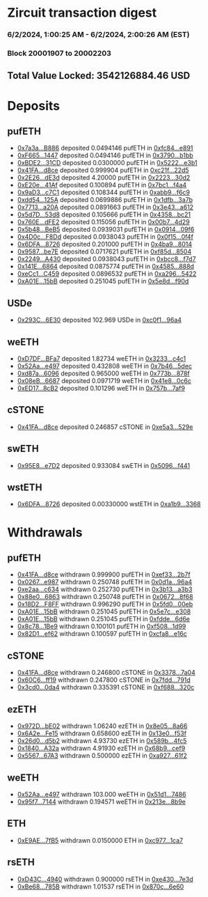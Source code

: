 # Zircuit transaction digest
### 6/2/2024, 1:00:25 AM - 6/2/2024, 2:00:26 AM (EST)
### Block 20001907 to 20002203

## Total Value Locked: 3542126884.46 USD

# Deposits
## pufETH
- [0x7a3a...B886](https://etherscan.io/address/0x7a3a5F341cBC72A66FA202a1ab70C38314c3B886) deposited 0.0494146 pufETH in [0xfc84...e891](https://etherscan.io/tx/0x7a3a5F341cBC72A66FA202a1ab70C38314c3B886)
- [0xF665...1447](https://etherscan.io/address/0xF66524f34DcE241d6b65C10A5900967635a51447) deposited 0.0494146 pufETH in [0x3790...b1bb](https://etherscan.io/tx/0xF66524f34DcE241d6b65C10A5900967635a51447)
- [0xBDE2...31CD](https://etherscan.io/address/0xBDE27Dee52ed403a7cA91b43F2161A4AeC0231CD) deposited 0.0300000 pufETH in [0x5222...e3b1](https://etherscan.io/tx/0xBDE27Dee52ed403a7cA91b43F2161A4AeC0231CD)
- [0x41FA...d8ce](https://etherscan.io/address/0x41FAa6d2d639239cA5751Dd723c7283018D9d8ce) deposited 0.999904 pufETH in [0xc21f...22d5](https://etherscan.io/tx/0x41FAa6d2d639239cA5751Dd723c7283018D9d8ce)
- [0x2E26...dE3d](https://etherscan.io/address/0x2E26fbfd06f0C691Ce8F2e399fC920cD804CdE3d) deposited 4.20000 pufETH in [0x2223...30d2](https://etherscan.io/tx/0x2E26fbfd06f0C691Ce8F2e399fC920cD804CdE3d)
- [0xE20e...41Af](https://etherscan.io/address/0xE20e6e42EF7A56027731F3813f6C3129374041Af) deposited 0.100894 pufETH in [0x7bc1...f4a4](https://etherscan.io/tx/0xE20e6e42EF7A56027731F3813f6C3129374041Af)
- [0x9aD3...c7C1](https://etherscan.io/address/0x9aD3832A807ae2D767fa75C6b436ca268628c7C1) deposited 0.108344 pufETH in [0xabb9...f6c9](https://etherscan.io/tx/0x9aD3832A807ae2D767fa75C6b436ca268628c7C1)
- [0xdd54...125A](https://etherscan.io/address/0xdd5481203553D9B360cA61818B3169d42095125A) deposited 0.0699886 pufETH in [0x1dfb...3a7b](https://etherscan.io/tx/0xdd5481203553D9B360cA61818B3169d42095125A)
- [0x7713...a20A](https://etherscan.io/address/0x7713EA3c902517593DD637397240263DE610a20A) deposited 0.0891663 pufETH in [0x3e43...a612](https://etherscan.io/tx/0x7713EA3c902517593DD637397240263DE610a20A)
- [0x5d7D...53d8](https://etherscan.io/address/0x5d7D623e152D4bE5FFF82dE836BDD163189C53d8) deposited 0.105666 pufETH in [0x4358...bc21](https://etherscan.io/tx/0x5d7D623e152D4bE5FFF82dE836BDD163189C53d8)
- [0x760E...dFE2](https://etherscan.io/address/0x760E6af7139D189026Ac38f38E3224Cf6451dFE2) deposited 0.115056 pufETH in [0x00b7...4d29](https://etherscan.io/tx/0x760E6af7139D189026Ac38f38E3224Cf6451dFE2)
- [0x5b48...BeB5](https://etherscan.io/address/0x5b481F2eDCfa5A5617e0eeA98d99C275788EBeB5) deposited 0.0939031 pufETH in [0x0914...09f6](https://etherscan.io/tx/0x5b481F2eDCfa5A5617e0eeA98d99C275788EBeB5)
- [0x4D0c...F8Dd](https://etherscan.io/address/0x4D0cD6b432FD541de8890A0748Db3Ee24329F8Dd) deposited 0.0938043 pufETH in [0x0f15...0f4f](https://etherscan.io/tx/0x4D0cD6b432FD541de8890A0748Db3Ee24329F8Dd)
- [0x6DFA...8726](https://etherscan.io/address/0x6DFA02E82E721B05687c00e97C91B4C019408726) deposited 0.201000 pufETH in [0x4ba9...8014](https://etherscan.io/tx/0x6DFA02E82E721B05687c00e97C91B4C019408726)
- [0x9587...be7E](https://etherscan.io/address/0x9587c550f51fB44b66F59c8d5e4F293c26Eebe7E) deposited 0.0717621 pufETH in [0xf85d...8504](https://etherscan.io/tx/0x9587c550f51fB44b66F59c8d5e4F293c26Eebe7E)
- [0x2249...A430](https://etherscan.io/address/0x2249C0401aadE05F088AF5250Da0DcE54AC4A430) deposited 0.0938043 pufETH in [0xbcc8...f7d7](https://etherscan.io/tx/0x2249C0401aadE05F088AF5250Da0DcE54AC4A430)
- [0x141E...6864](https://etherscan.io/address/0x141E49B10cC234b5f83E75e24c794c6176946864) deposited 0.0875774 pufETH in [0x4585...888d](https://etherscan.io/tx/0x141E49B10cC234b5f83E75e24c794c6176946864)
- [0xeCc1...C459](https://etherscan.io/address/0xeCc1BFd538AD43BAe1C76AEb69b4FAC47d29C459) deposited 0.0896532 pufETH in [0xa296...5422](https://etherscan.io/tx/0xeCc1BFd538AD43BAe1C76AEb69b4FAC47d29C459)
- [0xA01E...15bB](https://etherscan.io/address/0xA01Ee0765F956094b9120F454E016D2c2cC715bB) deposited 0.251045 pufETH in [0x5e8d...f90d](https://etherscan.io/tx/0xA01Ee0765F956094b9120F454E016D2c2cC715bB)
## USDe
- [0x293C...6E30](https://etherscan.io/address/0x293C6937D8D82e05B01335F7B33FBA0c8e256E30) deposited 102.969 USDe in [0xc0f1...96a4](https://etherscan.io/tx/0x293C6937D8D82e05B01335F7B33FBA0c8e256E30)
## weETH
- [0xD7DF...BFa7](https://etherscan.io/address/0xD7DF7E085214743530afF339aFC420c7c720BFa7) deposited 1.82734 weETH in [0x3233...c4c1](https://etherscan.io/tx/0xD7DF7E085214743530afF339aFC420c7c720BFa7)
- [0x52Aa...e497](https://etherscan.io/address/0x52Aa899454998Be5b000Ad077a46Bbe360F4e497) deposited 0.432808 weETH in [0x7b46...5dec](https://etherscan.io/tx/0x52Aa899454998Be5b000Ad077a46Bbe360F4e497)
- [0xd87a...6096](https://etherscan.io/address/0xd87aE514Cd782D869705Ecd4d554d342B28C6096) deposited 0.965000 weETH in [0x773b...878f](https://etherscan.io/tx/0xd87aE514Cd782D869705Ecd4d554d342B28C6096)
- [0x08eB...6687](https://etherscan.io/address/0x08eB09389c7428925e73f2c374FcB7C469aa6687) deposited 0.0971719 weETH in [0x41e8...0c6c](https://etherscan.io/tx/0x08eB09389c7428925e73f2c374FcB7C469aa6687)
- [0xED17...8cB2](https://etherscan.io/address/0xED17C79fE8742f99fD2b788c92F298830F148cB2) deposited 0.101296 weETH in [0x757b...7af9](https://etherscan.io/tx/0xED17C79fE8742f99fD2b788c92F298830F148cB2)
## cSTONE
- [0x41FA...d8ce](https://etherscan.io/address/0x41FAa6d2d639239cA5751Dd723c7283018D9d8ce) deposited 0.246857 cSTONE in [0xe5a3...529e](https://etherscan.io/tx/0x41FAa6d2d639239cA5751Dd723c7283018D9d8ce)
## swETH
- [0x95E8...e7D2](https://etherscan.io/address/0x95E8FCDa5e9f343748B5AA055dfF3E4Ba52ae7D2) deposited 0.933084 swETH in [0x5096...f441](https://etherscan.io/tx/0x95E8FCDa5e9f343748B5AA055dfF3E4Ba52ae7D2)
## wstETH
- [0x6DFA...8726](https://etherscan.io/address/0x6DFA02E82E721B05687c00e97C91B4C019408726) deposited 0.00330000 wstETH in [0xa1b9...3368](https://etherscan.io/tx/0x6DFA02E82E721B05687c00e97C91B4C019408726)
# Withdrawals
## pufETH
- [0x41FA...d8ce](https://etherscan.io/address/0x41FAa6d2d639239cA5751Dd723c7283018D9d8ce) withdrawn 0.999900 pufETH in [0xef33...2b7f](https://etherscan.io/tx/0x41FAa6d2d639239cA5751Dd723c7283018D9d8ce)
- [0x0267...e987](https://etherscan.io/address/0x02671841E9ecc4cCFff9Db2F44859A87d549e987) withdrawn 0.250748 pufETH in [0x0d1a...96a4](https://etherscan.io/tx/0x02671841E9ecc4cCFff9Db2F44859A87d549e987)
- [0xe2aa...c634](https://etherscan.io/address/0xe2aa35aF0f3092Dda5c867Eb08D6B8a7eB44c634) withdrawn 0.252730 pufETH in [0x3b13...a3b3](https://etherscan.io/tx/0xe2aa35aF0f3092Dda5c867Eb08D6B8a7eB44c634)
- [0x88e0...6863](https://etherscan.io/address/0x88e0e95ae2F5077ba04f3b8bB4636ce287E36863) withdrawn 0.250748 pufETH in [0x0672...8f68](https://etherscan.io/tx/0x88e0e95ae2F5077ba04f3b8bB4636ce287E36863)
- [0x18D2...F8FF](https://etherscan.io/address/0x18D20De3c85B25Efb85b7F5f2ADF6701cC24F8FF) withdrawn 0.996290 pufETH in [0x5fd0...00eb](https://etherscan.io/tx/0x18D20De3c85B25Efb85b7F5f2ADF6701cC24F8FF)
- [0xA01E...15bB](https://etherscan.io/address/0xA01Ee0765F956094b9120F454E016D2c2cC715bB) withdrawn 0.251045 pufETH in [0x5e7c...e308](https://etherscan.io/tx/0xA01Ee0765F956094b9120F454E016D2c2cC715bB)
- [0xA01E...15bB](https://etherscan.io/address/0xA01Ee0765F956094b9120F454E016D2c2cC715bB) withdrawn 0.251045 pufETH in [0xfdde...6d6e](https://etherscan.io/tx/0xA01Ee0765F956094b9120F454E016D2c2cC715bB)
- [0x8c78...1Be9](https://etherscan.io/address/0x8c7805E8b4dE106EB58e5A960969b6b9ACFe1Be9) withdrawn 0.100101 pufETH in [0xf508...1d99](https://etherscan.io/tx/0x8c7805E8b4dE106EB58e5A960969b6b9ACFe1Be9)
- [0x82D1...ef62](https://etherscan.io/address/0x82D1303cd7F99d290ce1ce45916373294eACef62) withdrawn 0.100597 pufETH in [0xcfa8...e16c](https://etherscan.io/tx/0x82D1303cd7F99d290ce1ce45916373294eACef62)
## cSTONE
- [0x41FA...d8ce](https://etherscan.io/address/0x41FAa6d2d639239cA5751Dd723c7283018D9d8ce) withdrawn 0.246800 cSTONE in [0x3378...7a04](https://etherscan.io/tx/0x41FAa6d2d639239cA5751Dd723c7283018D9d8ce)
- [0x60C6...ff19](https://etherscan.io/address/0x60C6f04eaeC440313FFE5821FBfe9Af2BC91ff19) withdrawn 0.247800 cSTONE in [0x7fdd...791d](https://etherscan.io/tx/0x60C6f04eaeC440313FFE5821FBfe9Af2BC91ff19)
- [0x3cd0...0da4](https://etherscan.io/address/0x3cd0559d8fB533C5a60160b5ed3561fAdE8C0da4) withdrawn 0.335391 cSTONE in [0xf688...320c](https://etherscan.io/tx/0x3cd0559d8fB533C5a60160b5ed3561fAdE8C0da4)
## ezETH
- [0x972D...bE02](https://etherscan.io/address/0x972DE361F2ABCfE4C0eCd4De1924d4eB9F18bE02) withdrawn 1.06240 ezETH in [0x8e05...8a66](https://etherscan.io/tx/0x972DE361F2ABCfE4C0eCd4De1924d4eB9F18bE02)
- [0x6A2e...Fe15](https://etherscan.io/address/0x6A2ec7DeF6Aa4461907Be185107ca7a84e2BFe15) withdrawn 0.658600 ezETH in [0x13e0...f53f](https://etherscan.io/tx/0x6A2ec7DeF6Aa4461907Be185107ca7a84e2BFe15)
- [0x26d0...d5b2](https://etherscan.io/address/0x26d0D030F3FddAAa7F27922cD37a81548a07d5b2) withdrawn 4.93730 ezETH in [0x589b...4fc5](https://etherscan.io/tx/0x26d0D030F3FddAAa7F27922cD37a81548a07d5b2)
- [0x1840...A32a](https://etherscan.io/address/0x184076DF5F4216f83C4D32ea5f8BAf4f8A0bA32a) withdrawn 4.91930 ezETH in [0x68b9...cef9](https://etherscan.io/tx/0x184076DF5F4216f83C4D32ea5f8BAf4f8A0bA32a)
- [0x5567...67A3](https://etherscan.io/address/0x55673Bf7c6EC47fd35BD29cAabDCE76b1B0067A3) withdrawn 0.500000 ezETH in [0xa927...61f2](https://etherscan.io/tx/0x55673Bf7c6EC47fd35BD29cAabDCE76b1B0067A3)
## weETH
- [0x52Aa...e497](https://etherscan.io/address/0x52Aa899454998Be5b000Ad077a46Bbe360F4e497) withdrawn 103.000 weETH in [0x51d1...7486](https://etherscan.io/tx/0x52Aa899454998Be5b000Ad077a46Bbe360F4e497)
- [0x95f7...7144](https://etherscan.io/address/0x95f7733dAcD534b20b4992eAF1DA4B1e14C17144) withdrawn 0.194571 weETH in [0x213e...8b9e](https://etherscan.io/tx/0x95f7733dAcD534b20b4992eAF1DA4B1e14C17144)
## ETH
- [0xE9AE...7fB5](https://etherscan.io/address/0xE9AE9e60AE86844f8ff7562769415c9F448e7fB5) withdrawn 0.0150000 ETH in [0xc977...1ca7](https://etherscan.io/tx/0xE9AE9e60AE86844f8ff7562769415c9F448e7fB5)
## rsETH
- [0xD43C...4940](https://etherscan.io/address/0xD43CAfDf004864E4765D2baB148a59FC03464940) withdrawn 0.900000 rsETH in [0xe430...7e3d](https://etherscan.io/tx/0xD43CAfDf004864E4765D2baB148a59FC03464940)
- [0xBe68...785B](https://etherscan.io/address/0xBe68d5e2fD5Bc28757332107197dA85C3982785B) withdrawn 1.01537 rsETH in [0x870c...6e60](https://etherscan.io/tx/0xBe68d5e2fD5Bc28757332107197dA85C3982785B)
